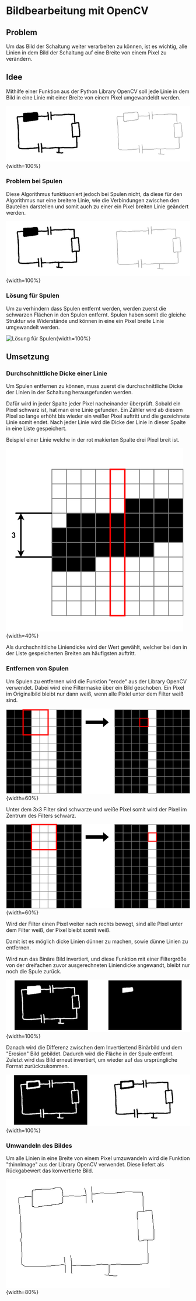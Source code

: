 # Bildbearbeitung mit OpenCV

## Problem

Um das Bild der Schaltung weiter verarbeiten zu können, ist es wichtig, alle Linien in dem Bild der Schaltung auf eine Breite von einem Pixel zu verändern.

## Idee

Mithilfe einer Funktion aus der Python Library OpenCV soll jede Linie in dem Bild in eine Linie mit einer Breite von einem Pixel umgewandeldt werden.

![Binärbild und gewünschtes Ergebnis](.\Dateien\Ziel.png){width=100%}

### Problem bei Spulen

Diese Algorithmus funktiuoniert jedoch bei Spulen nicht, da diese für den Algorithmus nur eine breitere Linie, wie die Verbindungen zwischen den Bauteilen darstellen und somit auch zu einer ein Pixel breiten Linie geändert werden.

![Problem bei Spulen](.\Dateien\problemSpulen.png){width=100%}

### Lösung für Spulen

Um zu verhindern dass Spulen entfernt werden, werden zuerst die schwarzen Flächen in den Spulen entfernt. Spulen haben somit die gleiche Struktur wie Widerstände und können in eine ein Pixel breite Linie umgewandelt werden.

![Lösung für Spulen](.\Dateien\lösungSpulen.png){width=100%}

## Umsetzung

### Durchschnittliche Dicke einer Linie

Um Spulen entfernen zu können, muss zuerst die durchschnittliche Dicke der Linien in der Schaltung herausgefunden werden.

Dafür wird in jeder Spalte jeder Pixel nacheinander überprüft. Sobald ein Pixel schwarz ist, hat man eine Linie gefunden. Ein Zähler wird ab diesem Pixel so lange erhöht bis wieder ein weißer Pixel auftritt und die gezeichnete Linie somit endet. Nach jeder Linie wird die Dicke der Linie in dieser Spalte in eine Liste gespeichert. 

Beispiel einer Linie welche in der rot makierten Spalte drei Pixel breit ist.

![Linien Dicke in einer Spalte](.\Dateien\lineThick.png){width=40%}

Als durchschnittliche Liniendicke wird der Wert gewählt, welcher bei den in der Liste gespeicherten Breiten am häufigsten auftritt.


### Entfernen von Spulen

Um Spulen zu entfernen wird die Funktion "erode" aus der Library OpenCV verwendet. Dabei wird eine Filtermaske über ein Bild geschoben. Ein Pixel im Originalbild bleibt nur dann weiß, wenn alle Pixlel unter dem Filter weiß sind.

![Funktion "erode" Beispiel 1](.\Dateien\erode1.png){width=60%}

Unter dem 3x3 Filter sind schwarze und weiße Pixel somit wird der Pixel im Zentrum des Filters schwarz.

![Funktion "erode" Beispiel 2](.\Dateien\erode2.png){width=60%}

Wird der Filter einen Pixel weiter nach rechts bewegt, sind alle Pixel unter dem Filter weiß, der Pixel bleibt somit weiß.

Damit ist es möglich dicke Linien dünner zu machen, sowie dünne Linien zu entfernen.

Wird nun das Binäre Bild invertiert, und diese Funktion mit einer Filtergröße von der dreifachen zuvor ausgerechneten Liniendicke angewandt, bleibt nur noch die Spule zurück. 

![Entfernen der Schaltung bis auf Spulen](.\Dateien\Erode.png){width=100%}

Danach wird die Differenz zwischen dem Invertiertend Binärbild und dem "Erosion" Bild gebildet. Dadurch wird die Fläche in der Spule entfernt. Zuletzt wird das Bild erneut invertiert, um wieder auf das ursprüngliche Format zurückzukommen.

![Differenz zwischen den beiden Bildern](.\Dateien\spuleWeg.png){width=100%}


### Umwandeln des Bildes

Um alle Linien in eine Breite von einem Pixel umzuwandeln wird die Funktion "thinnImage" aus der Library OpenCV verwendet. Diese liefert als Rückgabewert das konvertierte Bild.

![Bild mit einer Linienbreite von einem Pixel](.\Dateien\thinn.png){width=80%}